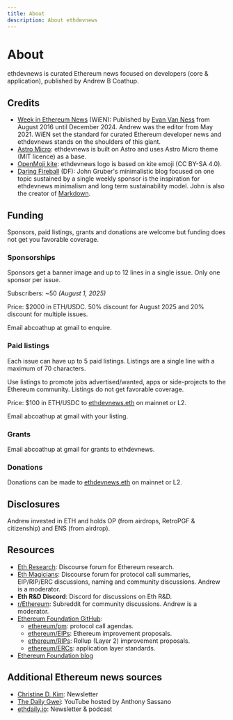 ```yaml
---
title: About
description: About ethdevnews
---
```

# About

ethdevnews is curated Ethereum news focused on developers (core & application), published by Andrew B Coathup.

## Credits

* [Week in Ethereum News](https://weekinethereumnews.com) (WiEN): Published by [Evan Van Ness](https://x.com/evanvanness) from August 2016 until December 2024. Andrew was the editor from May 2021. WiEN set the standard for curated Ethereum developer news and ethdevnews stands on the shoulders of this giant.
* [Astro Micro](https://github.com/trevortylerlee/astro-micro): ethdevnews is built on Astro and uses Astro Micro theme (MIT licence) as a base.
* [OpenMoji kite](https://openmoji.org/library/emoji-1FA81/#variant=black): ethdevnews logo is based on kite emoji (CC BY-SA 4.0).
* [Daring Fireball](https://daringfireball.net) (DF): John Gruber's minimalistic blog focused on one topic sustained by a single weekly sponsor is the inspiration for ethdevnews minimalism and long term sustainability model. John is also the creator of [Markdown](https://daringfireball.net/2004/03/introducing_markdown). 

## Funding
Sponsors, paid listings, grants and donations are welcome but funding does not get you favorable coverage.

### Sponsorships

Sponsors get a banner image and up to 12 lines in a single issue.  Only one sponsor per issue.

Subscribers: ~50 *(August 1, 2025)* 

Price: $2000 in ETH/USDC.  50% discount for August 2025 and 20% discount for multiple issues.

Email abcoathup at gmail to enquire.

### Paid listings

Each issue can have up to 5 paid listings.  Listings are a single line with a maximum of 70 characters.

Use listings to promote jobs advertised/wanted, apps or side-projects to the Ethereum community.
Listings do not get favorable coverage.

Price: $100 in ETH/USDC to [ethdevnews.eth](https://etherscan.io/address/ethdevnews.eth) on mainnet or L2.

Email abcoathup at gmail with your listing.

### Grants

Email abcoathup at gmail for grants to ethdevnews.

### Donations

Donations can be made to [ethdevnews.eth](https://etherscan.io/address/ethdevnews.eth) on mainnet or L2.

## Disclosures

Andrew invested in ETH and holds OP (from airdrops, RetroPGF & citizenship) and ENS (from airdrop).

## Resources

* [Eth Research](https://ethresear.ch/): Discourse forum for Ethereum research.
* [Eth Magicians](https://ethereum-magicians.org): Discourse forum for protocol call summaries, EIP/RIP/ERC discussions, naming and community discussions. Andrew is a moderator.
* **Eth R&D Discord**: Discord for discussions on Eth R&D.
* [r/Ethereum](https://www.reddit.com/r/ethereum): Subreddit for community discussions. Andrew is a moderator.
* [Ethereum Foundation GitHub](https://github.com/ethereum/):
  * [ethereum/pm](https://github.com/ethereum/pm/): protocol call agendas.
  * [ethereum/EIPs](https://github.com/ethereum/EIPs/): Ethereum improvement proposals.
  * [ethereum/RIPs](https://github.com/ethereum/RIPs/): Rollup (Layer 2) improvement proposals.
  * [ethereum/ERCs](https://github.com/ethereum/ERCs/): application layer standards.
* [Ethereum Foundation blog](https://blog.ethereum.org/)

## Additional Ethereum news sources

* [Christine D. Kim](https://christinedkim.substack.com/): Newsletter
* [The Daily Gwei](https://www.youtube.com/c/TheDailyGwei): YouTube hosted by Anthony Sassano
* [ethdaily.io](https://ethdaily.io): Newsletter & podcast
